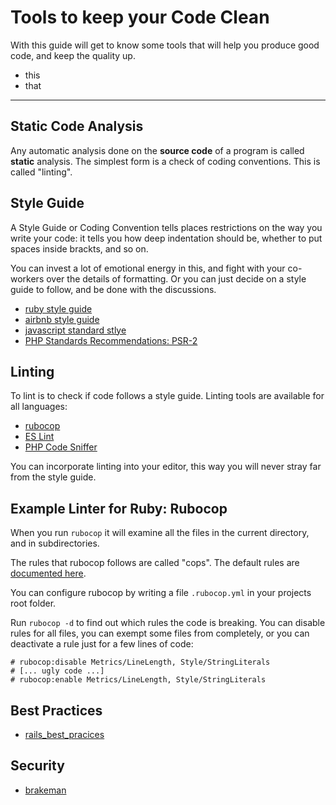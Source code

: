 Tools to keep your Code Clean
=======================

With this guide will get to know some tools
that will help you produce good code, and keep
the quality up.

* this
* that

---------------------------------------------------------------------------


Static Code Analysis
------------------

Any automatic analysis done on the **source code** of a program
is called **static** analysis.  The simplest form is a check
of coding conventions. This is called "linting". 


## Style Guide

A Style Guide or Coding Convention tells places
restrictions on the way you write your code: it tells
you how deep indentation should be, whether to put
spaces inside brackts, and so on.

You can invest a lot of emotional energy in this, and fight
with your co-workers over the details of formatting.  Or
you can just decide on a style guide to follow, and be done
with the discussions.

* [ruby style guide](https://github.com/bbatsov/ruby-style-guide)
* [airbnb style guide](https://github.com/airbnb/javascript)
* [javascript standard stlye](https://standardjs.com/)
* [PHP Standards Recommendations: PSR-2](https://github.com/php-fig/fig-standards/blob/master/accepted/PSR-2-coding-style-guide.md)

## Linting 

To lint is to check if code follows a style guide.
Linting tools are available for all languages:

* [rubocop](https://github.com/bbatsov/rubocop)
* [ES Lint](http://eslint.org/)
* [PHP Code Sniffer](https://github.com/squizlabs/PHP_CodeSniffer)

You can incorporate linting into your editor, this
way you will never stray far from the style guide.

## Example Linter for Ruby: Rubocop

When you run `rubocop` it will examine all the files
in the current directory, and in subdirectories.

The rules that rubocop follows are called "cops". The default
rules are [documented here](https://github.com/bbatsov/rubocop/blob/master/config/enabled.yml).

You can configure rubocop by writing a file `.rubocop.yml` in your
projects root folder.

Run  `rubocop -d` to find out which rules the code is breaking.
You can disable rules for all files, you can exempt some files from
completely, or you can deactivate a rule just for a few lines of code:


```
# rubocop:disable Metrics/LineLength, Style/StringLiterals
# [... ugly code ...]
# rubocop:enable Metrics/LineLength, Style/StringLiterals
```

Best Practices
-----------

* [rails_best_pracices](https://github.com/railsbp/rails_best_practices)


Security
----------

* [brakeman](https://github.com/presidentbeef/brakeman)
